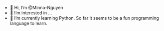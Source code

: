 - 👋 Hi, I’m @Minna-Nguyen
- 👀 I’m interested in ... 
- 🌱 I’m currently learning Python. So far it seems to be a fun programming language to learn.


<!---
Minna-Nguyen/Minna-Nguyen is a ✨ special ✨ repository because its `README.md` (this file) appears on your GitHub profile.
You can click the Preview link to take a look at your changes.
--->
